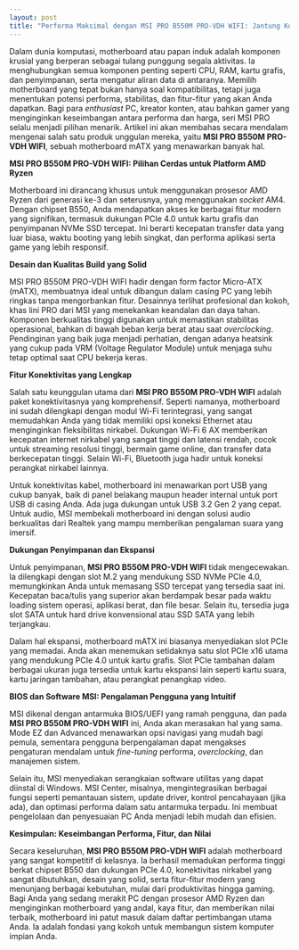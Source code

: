```yaml
---
layout: post
title: "Performa Maksimal dengan MSI PRO B550M PRO-VDH WIFI: Jantung Komputer Anda"
---
```


Dalam dunia komputasi, motherboard atau papan induk adalah komponen krusial yang berperan sebagai tulang punggung segala aktivitas. Ia menghubungkan semua komponen penting seperti CPU, RAM, kartu grafis, dan penyimpanan, serta mengatur aliran data di antaranya. Memilih motherboard yang tepat bukan hanya soal kompatibilitas, tetapi juga menentukan potensi performa, stabilitas, dan fitur-fitur yang akan Anda dapatkan. Bagi para *enthusiast* PC, kreator konten, atau bahkan gamer yang menginginkan keseimbangan antara performa dan harga, seri MSI PRO selalu menjadi pilihan menarik. Artikel ini akan membahas secara mendalam mengenai salah satu produk unggulan mereka, yaitu **MSI PRO B550M PRO-VDH WIFI**, sebuah motherboard mATX yang menawarkan banyak hal.

**MSI PRO B550M PRO-VDH WIFI: Pilihan Cerdas untuk Platform AMD Ryzen**

Motherboard ini dirancang khusus untuk menggunakan prosesor AMD Ryzen dari generasi ke-3 dan seterusnya, yang menggunakan *socket* AM4. Dengan chipset B550, Anda mendapatkan akses ke berbagai fitur modern yang signifikan, termasuk dukungan PCIe 4.0 untuk kartu grafis dan penyimpanan NVMe SSD tercepat. Ini berarti kecepatan transfer data yang luar biasa, waktu booting yang lebih singkat, dan performa aplikasi serta game yang lebih responsif.

**Desain dan Kualitas Build yang Solid**

MSI PRO B550M PRO-VDH WIFI hadir dengan form factor Micro-ATX (mATX), membuatnya ideal untuk dibangun dalam casing PC yang lebih ringkas tanpa mengorbankan fitur. Desainnya terlihat profesional dan kokoh, khas lini PRO dari MSI yang menekankan keandalan dan daya tahan. Komponen berkualitas tinggi digunakan untuk memastikan stabilitas operasional, bahkan di bawah beban kerja berat atau saat *overclocking*. Pendinginan yang baik juga menjadi perhatian, dengan adanya heatsink yang cukup pada VRM (Voltage Regulator Module) untuk menjaga suhu tetap optimal saat CPU bekerja keras.

**Fitur Konektivitas yang Lengkap**

Salah satu keunggulan utama dari **MSI PRO B550M PRO-VDH WIFI** adalah paket konektivitasnya yang komprehensif. Seperti namanya, motherboard ini sudah dilengkapi dengan modul Wi-Fi terintegrasi, yang sangat memudahkan Anda yang tidak memiliki opsi koneksi Ethernet atau menginginkan fleksibilitas nirkabel. Dukungan Wi-Fi 6 AX memberikan kecepatan internet nirkabel yang sangat tinggi dan latensi rendah, cocok untuk streaming resolusi tinggi, bermain game online, dan transfer data berkecepatan tinggi. Selain Wi-Fi, Bluetooth juga hadir untuk koneksi perangkat nirkabel lainnya.

Untuk konektivitas kabel, motherboard ini menawarkan port USB yang cukup banyak, baik di panel belakang maupun header internal untuk port USB di casing Anda. Ada juga dukungan untuk USB 3.2 Gen 2 yang cepat. Untuk audio, MSI membekali motherboard ini dengan solusi audio berkualitas dari Realtek yang mampu memberikan pengalaman suara yang imersif.

**Dukungan Penyimpanan dan Ekspansi**

Untuk penyimpanan, **MSI PRO B550M PRO-VDH WIFI** tidak mengecewakan. Ia dilengkapi dengan slot M.2 yang mendukung SSD NVMe PCIe 4.0, memungkinkan Anda untuk memasang SSD tercepat yang tersedia saat ini. Kecepatan baca/tulis yang superior akan berdampak besar pada waktu loading sistem operasi, aplikasi berat, dan file besar. Selain itu, tersedia juga slot SATA untuk hard drive konvensional atau SSD SATA yang lebih terjangkau.

Dalam hal ekspansi, motherboard mATX ini biasanya menyediakan slot PCIe yang memadai. Anda akan menemukan setidaknya satu slot PCIe x16 utama yang mendukung PCIe 4.0 untuk kartu grafis. Slot PCIe tambahan dalam berbagai ukuran juga tersedia untuk kartu ekspansi lain seperti kartu suara, kartu jaringan tambahan, atau perangkat penangkap video.

**BIOS dan Software MSI: Pengalaman Pengguna yang Intuitif**

MSI dikenal dengan antarmuka BIOS/UEFI yang ramah pengguna, dan pada **MSI PRO B550M PRO-VDH WIFI** ini, Anda akan merasakan hal yang sama. Mode EZ dan Advanced menawarkan opsi navigasi yang mudah bagi pemula, sementara pengguna berpengalaman dapat mengakses pengaturan mendalam untuk *fine-tuning* performa, *overclocking*, dan manajemen sistem.

Selain itu, MSI menyediakan serangkaian software utilitas yang dapat diinstal di Windows. MSI Center, misalnya, mengintegrasikan berbagai fungsi seperti pemantauan sistem, update driver, kontrol pencahayaan (jika ada), dan optimasi performa dalam satu antarmuka terpadu. Ini membuat pengelolaan dan penyesuaian PC Anda menjadi lebih mudah dan efisien.

**Kesimpulan: Keseimbangan Performa, Fitur, dan Nilai**

Secara keseluruhan, **MSI PRO B550M PRO-VDH WIFI** adalah motherboard yang sangat kompetitif di kelasnya. Ia berhasil memadukan performa tinggi berkat chipset B550 dan dukungan PCIe 4.0, konektivitas nirkabel yang sangat dibutuhkan, desain yang solid, serta fitur-fitur modern yang menunjang berbagai kebutuhan, mulai dari produktivitas hingga gaming. Bagi Anda yang sedang merakit PC dengan prosesor AMD Ryzen dan menginginkan motherboard yang andal, kaya fitur, dan memberikan nilai terbaik, motherboard ini patut masuk dalam daftar pertimbangan utama Anda. Ia adalah fondasi yang kokoh untuk membangun sistem komputer impian Anda.
